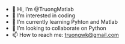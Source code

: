 - 👋 Hi, I’m @TruongMatlab
- 👀 I’m interested in coding
- 🌱 I’m currently learning Pyhton and Matlab
- 💞️ I’m looking to collaborate on Python
- 📫 How to reach me: truongwk@gmail.com

<!---
TruongMatlab/TruongMatlab is a ✨ special ✨ repository because its `README.md` (this file) appears on your GitHub profile.
You can click the Preview link to take a look at your changes.
--->
